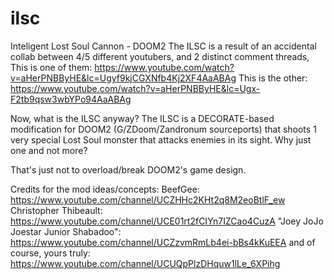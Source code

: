 # ilsc
Inteligent Lost Soul Cannon - DOOM2
The ILSC is a result of an accidental collab between 4/5 different youtubers, and 2 distinct comment threads,
This is one of them: https://www.youtube.com/watch?v=aHerPNBByHE&lc=Ugyf9kjCGXNfb4Kj2XF4AaABAg 
This is the other: https://www.youtube.com/watch?v=aHerPNBByHE&lc=Ugx-F2tb9qsw3wbYPo94AaABAg 

Now, what is the ILSC anyway?
The ILSC is a DECORATE-based modification for DOOM2 (G/ZDoom/Zandronum sourceports) that shoots 1 very special Lost Soul monster that attacks enemies in its sight.
Why just one and not more? 

That's just not to overload/break DOOM2's game design.

Credits for the mod ideas/concepts:
BeefGee: https://www.youtube.com/channel/UCZHHc2KHt2q8M2eoBtlF_ew
Christopher Thibeault: https://www.youtube.com/channel/UCE01rt2fCIYn7IZCao4CuzA
"Joey JoJo Joestar Junior Shabadoo": https://www.youtube.com/channel/UCZzvmRmLb4ei-bBs4kKuEEA
and of course, yours truly: https://www.youtube.com/channel/UCUQpPlzDHquw1lLe_6XPihg